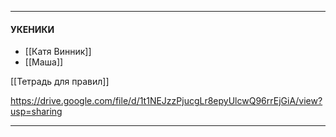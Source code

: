 * * *
#### УКЕНИКИ
- [[Катя Винник]]
- [[Маша]]





[[Тетрадь для правил]]
  
https://drive.google.com/file/d/1t1NEJzzPjucgLr8epyUlcwQ96rrEjGiA/view?usp=sharing
* * *